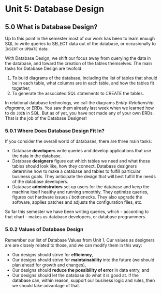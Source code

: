 # Unit 5: Database Design
## 5.0 What is Database Design?
Up to this point in the semester most of our work has been to learn enough SQL to write queries to SELECT data out of the database, or occasionally to `INSERT` or `UPDATE` data.

With Database Design, we shift our focus away from querying the data in the database, and toward the creation of the tables themselves. The main tasks for Database Design are twofold: 

1. To build diagrams of the database, including the list of tables that should be in each table, what columns are in each table, and how the tables fit together;
1. To generate the associated SQL statements to CREATE the tables.

In relational database technology, we call the diagrams *Entity-Relationship diagrams*, or ERDs. You saw them already last week when we learned how to do `JOIN` in SQL. But as of yet, you have not made any of your own ERDs. That is the job of the Database Designer!

### 5.0.1 Where Does Database Design Fit In?
If you consider the overall world of databases, there are three main tasks:
* Database **developers** write queries and develop applications that use the data in the database.
* Database **designers** figure out which tables we need and what those tables should look like, how they connect. Database designers determine how to make a database and tables to fulfill particular business goals. They anticipate the design that will best fulfill the needs of the database developers.
* Database **administrators** set up users for the database and keep the machine itself healthy and running smoothly. They optimize queries, figures out hardware issues / bottlenecks. They also upgrade the software, applies patches and adjusts the configuration files, etc.

So far this semester we have been writing queries, which - according to that chart - makes us database developers, or database programmers.

### 5.0.2 Values of Database Design
Remember our list of Database Values from Unit 1. Our values as designers are are closely related to those, and we can modify them in this way:
* Our designs should strive for **efficiency**,
* Our designs should strive for **maintainability** into the future (we should plan ahead for growth and changes),
* Our designs should **reduce the possibility of error** in data entry, and
* Our designs should let the database do what it is good at. If the database can, within reason, support our business logic and rules, then we should take advantage of that. 

